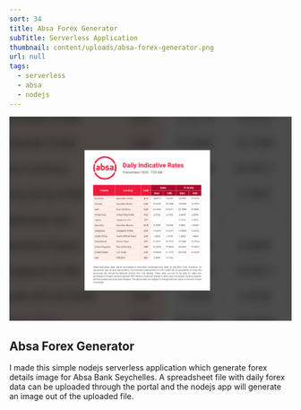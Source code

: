 ```yaml
---
sort: 34
title: Absa Forex Generator
subTitle: Serverless Application
thumbnail: content/uploads/absa-forex-generator.png
url: null
tags:
  - serverless
  - absa
  - nodejs
---
```


![Absa](content/uploads/absa-forex-generator-screen.png)

## Absa Forex Generator

I made this simple nodejs serverless application which generate forex details image for Absa Bank Seychelles.
A spreadsheet file with daily forex data can be uploaded through the portal and the nodejs app will generate an image out of the uploaded file.
